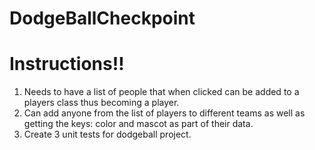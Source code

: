 # DodgeBallCheckpoint
# Instructions!!

1. Needs to have a list of people that when clicked can be added to a players class thus becoming a player.
2. Can add anyone from the list of players to different teams as well as getting the keys: color and mascot as part of their data.
3. Create 3 unit tests for dodgeball project.